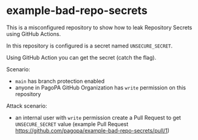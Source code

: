 # example-bad-repo-secrets

This is a misconfigured repository to show how to leak Repository Secrets using GitHub Actions.

In this repository is configured is a secret named `UNSECURE_SECRET`.

Using GitHub Action you can get the secret (catch the flag).

Scenario:
- `main` has branch protection enabled
- anyone in PagoPA GitHub Organization has `write` permission on this repository

Attack scenario:
- an internal user with `write` permission create a Pull Request to get `UNSECURE_SECRET` value (example Pull Request https://github.com/pagopa/example-bad-repo-secrets/pull/1)
